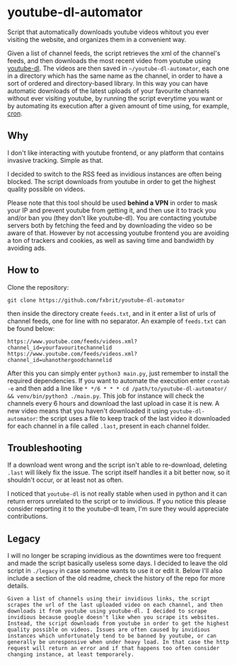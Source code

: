 # youtube-dl-automator
Script that automatically downloads youtube videos whitout you ever visiting the website, and organizes them in a convenient way.

Given a list of channel feeds, the script retrieves the xml of the channel's feeds, and then downloads the most recent video from youtube using [youtube-dl](https://youtube-dl.org/). The videos are then saved in `~/youtube-dl-automator`, each one in a directory which has the same name as the channel, in order to have a sort of ordered and directory-based library. In this way you can have automatic downloads of the latest uploads of your favourite channels without ever visiting youtube, by running the script everytime you want or by automating its execution after a given amount of time using, for example, [cron](https://man7.org/linux/man-pages/man5/crontab.5.html).

## Why
I don't like interacting with youtube frontend, or any platform that contains invasive tracking. Simple as that.

I decided to switch to the RSS feed as invidious instances are often being blocked. The script downloads from youtube in order to get the highest quality possible on videos.

Please note that this tool should be used **behind a VPN** in order to mask your IP and prevent youtube from getting it, and then use it to track you and/or ban you (they don't like youtube-dl). You are contacting youtube servers both by fetching the feed and by downloading the video so be aware of that. However by not accessing youtube frontend you are avoiding a ton of trackers and cookies, as well as saving time and bandwidth by avoiding ads.

## How to
Clone the repository:
```
git clone https://github.com/fxbrit/youtube-dl-automator
```
then inside the directory create `feeds.txt`, and in it enter a list of urls of channel feeds, one for line with no separator. An example of `feeds.txt` can be found below:
```
https://www.youtube.com/feeds/videos.xml?channel_id=yourfavouritechannelid
https://www.youtube.com/feeds/videos.xml?channel_id=uhanothergoodchannelid
```

After this you can simply enter `python3 main.py`, just remember to install the required dependencies.
If you want to automate the execution enter `crontab -e` and then add a line like `* */6 * * * cd /path/to/youtube-dl-automator/ && venv/bin/python3 ./main.py`. This job for instance will check the channels every 6 hours and download the last upload in case it is new. A new video means that you haven't downloaded it using `youtube-dl-automator`: the script uses a file to keep track of the last video it downloaded for each channel in a file called `.last`, present in each channel folder.

## Troubleshooting
If a download went wrong and the script isn't able to re-download, deleting `.last` will likely fix the issue. The script itself handles it a bit better now, so it shouldn't occur, or at least not as often.

I noticed that `youtube-dl` is not really stable when used in python and it can return errors unrelated to the script or to invidious. If you notice this please consider reporting it to the youtube-dl team, I'm sure they would appreciate contributions.

## Legacy
I will no longer be scraping invidious as the downtimes were too frequent and made the script basically useless some days. I decided to leave the old script in `./legacy` in case someone wants to use it or edit it. Below I'll also include a section of the old readme, check the history of the repo for more details.

`Given a list of channels using their invidious links, the script scrapes the url of the last uploaded video on each channel, and then downloads it from youtube using youtube-dl.
I decided to scrape invidious because google doesn't like when you scrape its websites. Instead, the script downloads from youtube in order to get the highest quality possible on videos.
Issues are often caused by invidious instances which unfortunately tend to be banned by youtube, or can generally be unresponsive when under heavy load. In that case the http request will return an error and if that happens too often consider changing instance, at least temporarely.`